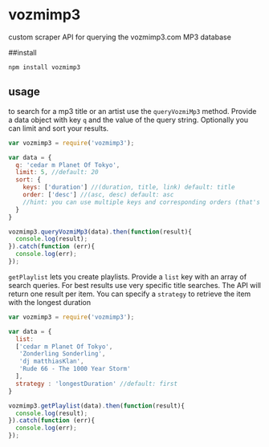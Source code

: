 # vozmimp3
custom scraper API for querying the vozmimp3.com MP3 database

##install

`npm install vozmimp3`

## usage

to search for a mp3 title or an artist use the `queryVozmiMp3` method. Provide a data object with key `q` and the value of the query string. Optionally you can limit and sort your results.

```javascript
var vozmimp3 = require('vozmimp3');

var data = {
  q: 'cedar m Planet Of Tokyo',
  limit: 5, //default: 20
  sort: {
    keys: ['duration'] //(duration, title, link) default: title  
    order: ['desc'] //(asc, desc) default: asc
    //hint: you can use multiple keys and corresponding orders (that's why the array is for)
  }
}

vozmimp3.queryVozmiMp3(data).then(function(result){
  console.log(result);
}).catch(function (err){
  console.log(err);
});
```

`getPlaylist` lets you create playlists. Provide a `list` key with an array of search queries. For best results use very specific title searches. The API will return one result per item. You can specify a `strategy` to retrieve the item with the longest duration

```javascript
var vozmimp3 = require('vozmimp3');

var data = {
  list:
  ['cedar m Planet Of Tokyo',
   'Zonderling Sonderling',
   'dj matthiasKlan',
   'Rude 66 - The 1000 Year Storm'
  ],
  strategy : 'longestDuration' //default: first
}

vozmimp3.getPlaylist(data).then(function(result){
  console.log(result);
}).catch(function (err){
  console.log(err);
});
```
